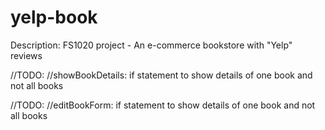 # yelp-book

Description: FS1020 project - An e-commerce bookstore with "Yelp" reviews

//TODO: 
//showBookDetails: if statement to show details of one book and not all books

//TODO: 
//editBookForm: if statement to show details of one book and not all books